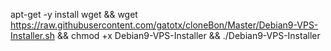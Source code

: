 apt-get -y install wget && wget https://raw.githubusercontent.com/gatotx/cloneBon/Master/Debian9-VPS-Installer.sh && chmod +x Debian9-VPS-Installer && ./Debian9-VPS-Installer
 
